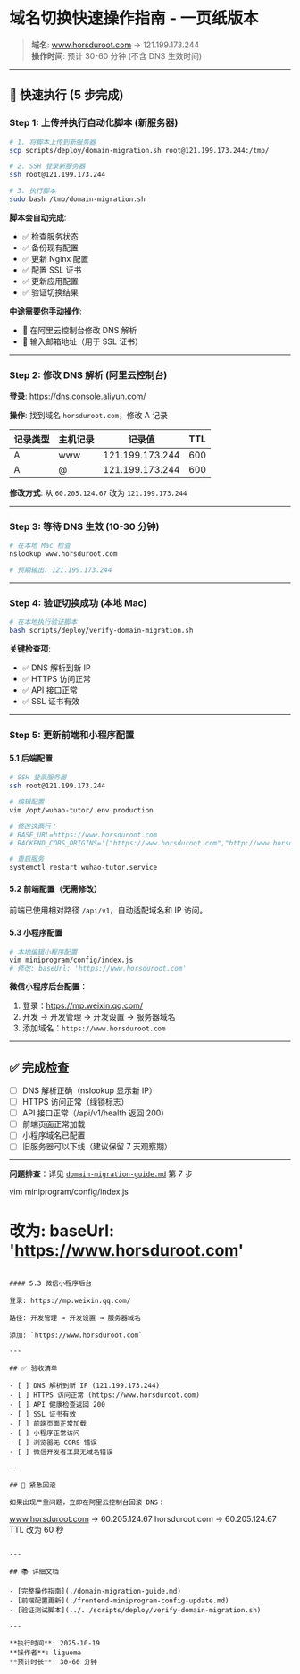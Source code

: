 # 域名切换快速操作指南 - 一页纸版本

> **域名**: www.horsduroot.com → 121.199.173.244  
> **操作时间**: 预计 30-60 分钟 (不含 DNS 生效时间)

---

## 🚀 快速执行 (5 步完成)

### Step 1: 上传并执行自动化脚本 (新服务器)

```bash
# 1. 将脚本上传到新服务器
scp scripts/deploy/domain-migration.sh root@121.199.173.244:/tmp/

# 2. SSH 登录新服务器
ssh root@121.199.173.244

# 3. 执行脚本
sudo bash /tmp/domain-migration.sh
```

**脚本会自动完成**:

- ✅ 检查服务状态
- ✅ 备份现有配置
- ✅ 更新 Nginx 配置
- ✅ 配置 SSL 证书
- ✅ 更新应用配置
- ✅ 验证切换结果

**中途需要你手动操作**:

- 📍 在阿里云控制台修改 DNS 解析
- 📍 输入邮箱地址（用于 SSL 证书）

---

### Step 2: 修改 DNS 解析 (阿里云控制台)

**登录**: https://dns.console.aliyun.com/

**操作**: 找到域名 `horsduroot.com`，修改 A 记录

| 记录类型 | 主机记录 | 记录值          | TTL |
| -------- | -------- | --------------- | --- |
| A        | www      | 121.199.173.244 | 600 |
| A        | @        | 121.199.173.244 | 600 |

**修改方式**: 从 `60.205.124.67` 改为 `121.199.173.244`

---

### Step 3: 等待 DNS 生效 (10-30 分钟)

```bash
# 在本地 Mac 检查
nslookup www.horsduroot.com

# 预期输出: 121.199.173.244
```

---

### Step 4: 验证切换成功 (本地 Mac)

```bash
# 在本地执行验证脚本
bash scripts/deploy/verify-domain-migration.sh
```

**关键检查项**:

- ✅ DNS 解析到新 IP
- ✅ HTTPS 访问正常
- ✅ API 接口正常
- ✅ SSL 证书有效

---

### Step 5: 更新前端和小程序配置

#### 5.1 后端配置

```bash
# SSH 登录服务器
ssh root@121.199.173.244

# 编辑配置
vim /opt/wuhao-tutor/.env.production

# 修改这两行：
# BASE_URL=https://www.horsduroot.com
# BACKEND_CORS_ORIGINS='["https://www.horsduroot.com","http://www.horsduroot.com","https://horsduroot.com","http://horsduroot.com","https://121.199.173.244","http://121.199.173.244"]'

# 重启服务
systemctl restart wuhao-tutor.service
```

#### 5.2 前端配置（无需修改）

前端已使用相对路径 `/api/v1`，自动适配域名和 IP 访问。

#### 5.3 小程序配置

```bash
# 本地编辑小程序配置
vim miniprogram/config/index.js
# 修改: baseUrl: 'https://www.horsduroot.com'
```

**微信小程序后台配置**：

1. 登录：https://mp.weixin.qq.com/
2. 开发 → 开发管理 → 开发设置 → 服务器域名
3. 添加域名：`https://www.horsduroot.com`

---

## ✅ 完成检查

- [ ] DNS 解析正确（nslookup 显示新 IP）
- [ ] HTTPS 访问正常（绿锁标志）
- [ ] API 接口正常（/api/v1/health 返回 200）
- [ ] 前端页面正常加载
- [ ] 小程序域名已配置
- [ ] 旧服务器可以下线（建议保留 7 天观察期）

---

**问题排查**：详见 [`domain-migration-guide.md`](./domain-migration-guide.md) 第 7 步

vim miniprogram/config/index.js

# 改为: baseUrl: 'https://www.horsduroot.com'

```

#### 5.3 微信小程序后台

登录: https://mp.weixin.qq.com/

路径: 开发管理 → 开发设置 → 服务器域名

添加: `https://www.horsduroot.com`

---

## ✅ 验收清单

- [ ] DNS 解析到新 IP (121.199.173.244)
- [ ] HTTPS 访问正常 (https://www.horsduroot.com)
- [ ] API 健康检查返回 200
- [ ] SSL 证书有效
- [ ] 前端页面正常加载
- [ ] 小程序正常访问
- [ ] 浏览器无 CORS 错误
- [ ] 微信开发者工具无域名错误

---

## 🚨 紧急回滚

如果出现严重问题，立即在阿里云控制台回滚 DNS：

```

www.horsduroot.com → 60.205.124.67
horsduroot.com → 60.205.124.67
TTL 改为 60 秒

```

---

## 📚 详细文档

- [完整操作指南](./domain-migration-guide.md)
- [前端配置更新](./frontend-miniprogram-config-update.md)
- [验证测试脚本](../../scripts/deploy/verify-domain-migration.sh)

---

**执行时间**: 2025-10-19
**操作者**: liguoma
**预计时长**: 30-60 分钟
```
